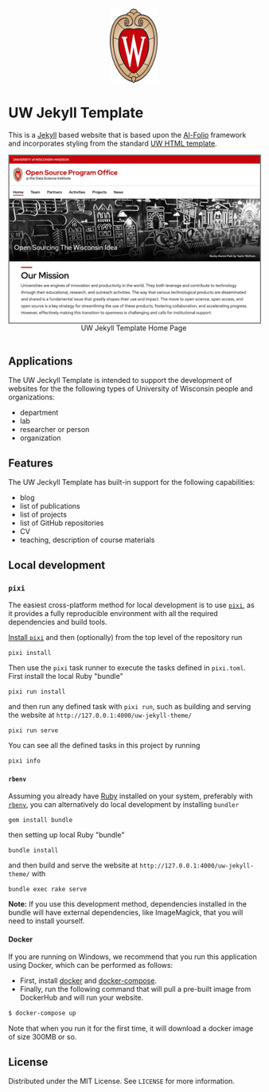 <p align="center">
  <div align="center">
    <img src="images/logos/uw-crest.svg" alt="Logo" style="height:150px">
  </div>
</p>

# UW Jekyll Template

This is a [Jekyll](https://jekyllrb.com) based website that is based upon the [Al-Folio](https://github.com/alshedivat/al-folio) framework and incorporates styling from the standard [UW HTML template](https://brand.wisc.edu/resource/html-templates/).

<img src="images/screen-shots/home.png" align="center" style="border:2px solid grey">
<div align="center">UW Jekyll Template Home Page</div>
<br />

## Applications

The UW Jeckyll Template is intended to support the development of websites for the the following types of University of Wisconsin people and organizations:

- department
- lab
- researcher or person
- organization

## Features

The UW Jeckyll Template has built-in support for the following capabilities:

- blog
- list of publications
- list of projects
- list of GitHub repositories
- CV
- teaching, description of course materials

## Local development

### `pixi`

The easiest cross-platform method for local development is to use [`pixi`](https://pixi.sh/), as it provides a fully reproducible environment with all the required dependencies and build tools.

[Install `pixi`](https://pixi.sh/latest/#installation) and then (optionally) from the top level of the repository run

```
pixi install
```

Then use the `pixi` task runner to execute the tasks defined in `pixi.toml`.
First install the local Ruby "bundle"

```
pixi run install
```

and then run any defined task with `pixi run`, such as building and serving the website at `http://127.0.0.1:4000/uw-jekyll-theme/`

```
pixi run serve
```

You can see all the defined tasks in this project by running

```
pixi info
```

#### `rbenv`

Assuming you already have [Ruby](https://www.ruby-lang.org/en/downloads/) installed on your system, preferably with [`rbenv`](https://github.com/rbenv/rbenv), you can alternatively do local development by installing `bundler`

```
gem install bundle
```

then setting up local Ruby "bundle"

```
bundle install
```

and then build and serve the website at `http://127.0.0.1:4000/uw-jekyll-theme/` with

```
bundle exec rake serve
```

**Note:** If you use this development method, dependencies installed in the bundle will have external dependencies, like ImageMagick, that you will need to install yourself.

#### Docker

If you are running on Windows, we recommend that you run this application using Docker, which can be performed as follows:

- First, install [docker](https://docs.docker.com/get-docker/) and [docker-compose](https://docs.docker.com/compose/install/).
- Finally, run the following command that will pull a pre-built image from DockerHub and will run your website.

```bash
$ docker-compose up
```

Note that when you run it for the first time, it will download a docker image of size 300MB or so.

<!-- LICENSE -->
## License

Distributed under the MIT License. See `LICENSE` for more information.
